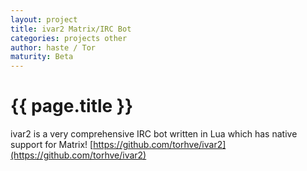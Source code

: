 ```yaml
---
layout: project
title: ivar2 Matrix/IRC Bot 
categories: projects other
author: haste / Tor
maturity: Beta
---
```


# {{ page.title }}
ivar2 is a very comprehensive IRC bot written in Lua which has native support for Matrix! [https://github.com/torhve/ivar2](https://github.com/torhve/ivar2)
